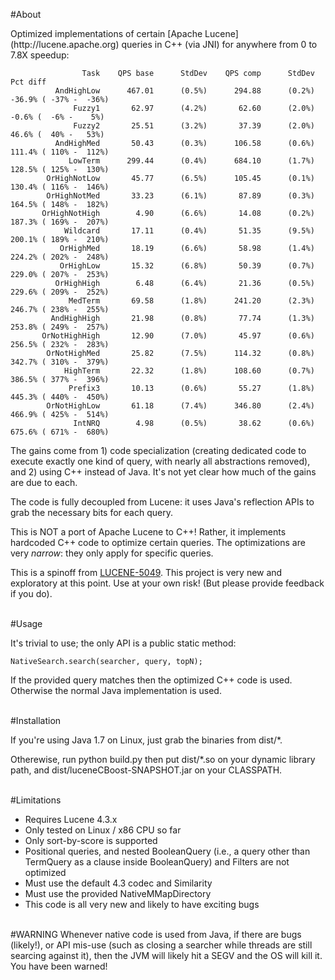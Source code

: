 #About
<p>
Optimized implementations of certain [Apache Lucene](http://lucene.apache.org) queries in C++ (via JNI) for anywhere from 0 to 7.8X speedup:

                    Task    QPS base      StdDev    QPS comp      StdDev                Pct diff
              AndHighLow      467.01      (0.5%)      294.88      (0.2%)  -36.9% ( -37% -  -36%)
                  Fuzzy1       62.97      (4.2%)       62.60      (2.0%)   -0.6% (  -6% -    5%)
                  Fuzzy2       25.51      (3.2%)       37.39      (2.0%)   46.6% (  40% -   53%)
              AndHighMed       50.43      (0.3%)      106.58      (0.6%)  111.4% ( 110% -  112%)
                 LowTerm      299.44      (0.4%)      684.10      (1.7%)  128.5% ( 125% -  130%)
            OrHighNotLow       45.77      (6.5%)      105.45      (0.1%)  130.4% ( 116% -  146%)
            OrHighNotMed       33.23      (6.1%)       87.89      (0.3%)  164.5% ( 148% -  182%)
           OrHighNotHigh        4.90      (6.6%)       14.08      (0.2%)  187.3% ( 169% -  207%)
                Wildcard       17.11      (0.4%)       51.35      (9.5%)  200.1% ( 189% -  210%)
               OrHighMed       18.19      (6.6%)       58.98      (1.4%)  224.2% ( 202% -  248%)
               OrHighLow       15.32      (6.8%)       50.39      (0.7%)  229.0% ( 207% -  253%)
              OrHighHigh        6.48      (6.4%)       21.36      (0.5%)  229.6% ( 209% -  252%)
                 MedTerm       69.58      (1.8%)      241.20      (2.3%)  246.7% ( 238% -  255%)
             AndHighHigh       21.98      (0.8%)       77.74      (1.3%)  253.8% ( 249% -  257%)
           OrNotHighHigh       12.90      (7.0%)       45.97      (0.6%)  256.5% ( 232% -  283%)
            OrNotHighMed       25.82      (7.5%)      114.32      (0.8%)  342.7% ( 310% -  379%)
                HighTerm       22.32      (1.8%)      108.60      (0.7%)  386.5% ( 377% -  396%)
                 Prefix3       10.13      (0.6%)       55.27      (1.8%)  445.3% ( 440% -  450%)
            OrNotHighLow       61.18      (7.4%)      346.80      (2.4%)  466.9% ( 425% -  514%)
                  IntNRQ        4.98      (0.5%)       38.62      (0.6%)  675.6% ( 671% -  680%)

The gains come from 1) code specialization (creating dedicated code to execute exactly one kind of query, with nearly all abstractions removed), and 2) using C++ instead of Java.  It's not yet clear how much of the gains are due to each.

The code is fully decoupled from Lucene: it uses Java's reflection APIs to grab the necessary bits for each query.

This is NOT a port of Apache Lucene to C++!  Rather, it implements hardcoded C++ code to optimize certain queries.  The optimizations are very *narrow*: they only apply for specific queries.

This is a spinoff from [LUCENE-5049](https://issues.apache.org/jira/browse/LUCENE-5049).  This project is very new and exploratory at this point.  Use at your own risk!  (But please provide feedback if you do).

<br>
#Usage
<p>
It's trivial to use; the only API is a public static method:

    NativeSearch.search(searcher, query, topN);

If the provided query matches then the optimized C++ code is used. Otherwise the normal Java implementation is used.

<br>
#Installation
<p>
If you're using Java 1.7 on Linux, just grab the binaries from dist/*.

Otherewise, run python build.py then put dist/*.so on your dynamic library path, and dist/luceneCBoost-SNAPSHOT.jar on your CLASSPATH.

<br>
#Limitations
<br>

  * Requires Lucene 4.3.x
  * Only tested on Linux / x86 CPU so far
  * Only sort-by-score is supported
  * Positional queries, and nested BooleanQuery (i.e., a query other than TermQuery as a clause inside BooleanQuery) and Filters are not optimized
  * Must use the default 4.3 codec and Similarity
  * Must use the provided NativeMMapDirectory
  * This code is all very new and likely to have exciting bugs

<br>
#WARNING
Whenever native code is used from Java, if there are bugs (likely!), or API mis-use (such as closing a searcher while threads are still searcing against it), then the JVM will likely hit a SEGV and the OS will kill it.  You have been warned!
